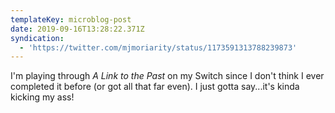 ```yaml
---
templateKey: microblog-post
date: 2019-09-16T13:28:22.371Z
syndication:
  - 'https://twitter.com/mjmoriarity/status/1173591313788239873'
---
```


I'm playing through _A Link to the Past_ on my Switch since I don't think I ever completed it before (or got all that far even). I just gotta say...it's kinda kicking my ass!
